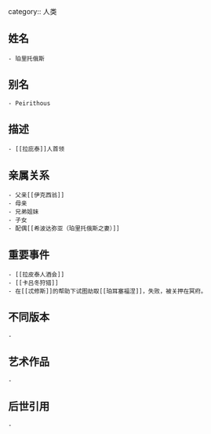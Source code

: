 category:: 人类
## 姓名
	- 珀里托俄斯
## 别名
	- Peirithous
## 描述
	- [[拉庇泰]]人首领
## 亲属关系
	- 父亲[[伊克西翁]]
	- 母亲
	- 兄弟姐妹
	- 子女
	- 配偶[[希波达弥亚（珀里托俄斯之妻）]]
## 重要事件
	- [[拉皮泰人酒会]]
	- [[卡吕冬狩猎]]
	- 在[[忒修斯]]的帮助下试图劫取[[珀耳塞福涅]]，失败，被关押在冥府。
## 不同版本
	-
## 艺术作品
	-
## 后世引用
	-
